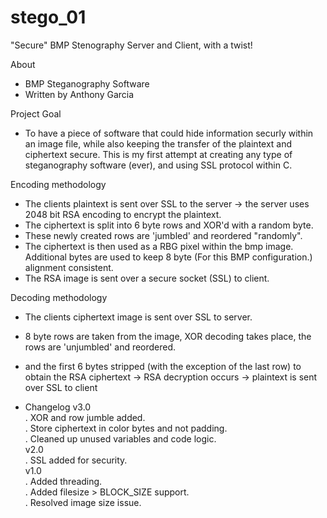 # stego_01

"Secure" BMP Stenography Server and Client, with a twist!<br />

About
- BMP Steganography Software
- Written by Anthony Garcia
 
Project Goal

- To have a piece of software that could hide information securly within an image file, while also keeping the transfer of the
plaintext and ciphertext secure. This is my first attempt at creating any type of steganography software (ever), and using SSL protocol within C.

Encoding methodology
- The clients plaintext is sent over SSL to the server -> the server uses 2048 bit RSA encoding to encrypt the plaintext.
- The ciphertext is split into 6 byte rows and XOR'd with a random byte.
- These newly created rows are 'jumbled' and reordered "randomly".
- The ciphertext is then used as a RBG pixel within the bmp image. Additional bytes are used to keep 8 byte (For this BMP configuration.) alignment consistent.
- The RSA image is sent over a secure socket (SSL) to client.

Decoding methodology
- The clients ciphertext image is sent over SSL to server.
- 8 byte rows are taken from the image, XOR decoding takes place, the rows are 'unjumbled' and reordered.
- and the first 6 bytes stripped (with the exception of the last row) to obtain the RSA ciphertext -> RSA decryption occurs -> plaintext is sent
over SSL to client

- Changelog
v3.0<br />
. XOR and row jumble added.<br />
. Store ciphertext in color bytes and not padding.<br />
. Cleaned up unused variables and code logic. <br />
v2.0<br />
. SSL added for security.<br />
v1.0<br />
. Added threading.<br />
. Added filesize > BLOCK_SIZE support.<br />
. Resolved image size issue.<br />
